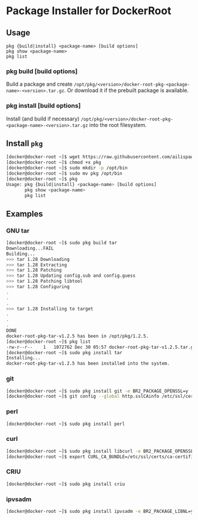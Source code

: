 # Package Installer for DockerRoot

## Usage

```
pkg {build|install} <package-name> [build options]
pkg show <package-name>
pkg list
```

### pkg build <package-name> [build options]

Build a package and create `/opt/pkg/<version>/docker-root-pkg-<package-name>-<version>.tar.gz`. Or download it if the prebuilt package is available.

### pkg install <package-name> [build options]

Install (and build if necessary) `/opt/pkg/<version>/docker-root-pkg-<package-name>-<version>.tar.gz` into the root filesystem.

## Install `pkg`

```bash
[docker@docker-root ~]$ wget https://raw.githubusercontent.com/ailispaw/docker-root-pkg/master/pkg
[docker@docker-root ~]$ chmod +x pkg
[docker@docker-root ~]$ sudo mkdir -p /opt/bin
[docker@docker-root ~]$ sudo mv pkg /opt/bin
[docker@docker-root ~]$ pkg
Usage: pkg {build|install} <package-name> [build options]
       pkg show <package-name>
       pkg list
```

## Examples

### GNU tar

```bash
[docker@docker-root ~]$ sudo pkg build tar
Downloading...FAIL
Building...
>>> tar 1.28 Downloading
>>> tar 1.28 Extracting
>>> tar 1.28 Patching
>>> tar 1.28 Updating config.sub and config.guess
>>> tar 1.28 Patching libtool
>>> tar 1.28 Configuring
.
.
.
>>> tar 1.28 Installing to target
.
.
.
DONE
docker-root-pkg-tar-v1.2.5 has been in /opt/pkg/1.2.5.
[docker@docker-root ~]$ pkg list
-rw-r--r--    1   1072762 Dec 30 05:57 docker-root-pkg-tar-v1.2.5.tar.gz
[docker@docker-root ~]$ sudo pkg install tar
Installing...
docker-root-pkg-tar-v1.2.5 has been installed into the system.
```

### git

```bash
[docker@docker-root ~]$ sudo pkg install git -e BR2_PACKAGE_OPENSSL=y -e BR2_PACKAGE_LIBCURL=y
[docker@docker-root ~]$ git config --global http.sslCAinfo /etc/ssl/certs/ca-certificates.crt
```

### perl

```bash
[docker@docker-root ~]$ sudo pkg install perl
```

### curl

```bash
[docker@docker-root ~]$ sudo pkg install libcurl -e BR2_PACKAGE_OPENSSL=y -e BR2_PACKAGE_CURL=y
[docker@docker-root ~]$ export CURL_CA_BUNDLE=/etc/ssl/certs/ca-certificates.crt
```

### CRIU

```bash
[docker@docker-root ~]$ sudo pkg install criu
```

### ipvsadm

```bash
[docker@docker-root ~]$ sudo pkg install ipvsadm -e BR2_PACKAGE_LIBNL=y
```
